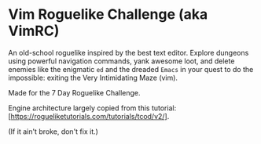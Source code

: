 # Vim Roguelike Challenge (aka VimRC)

An old-school roguelike inspired by the best text editor.  Explore dungeons using powerful navigation commands, yank awesome loot, and delete enemies like the enigmatic `ed` and the dreaded `Emacs` in your quest to do the impossible: exiting the Very Intimidating Maze (vim).

Made for the 7 Day Roguelike Challenge.

Engine architecture largely copied from this tutorial:
[https://rogueliketutorials.com/tutorials/tcod/v2/].

(If it ain't broke, don't fix it.)
